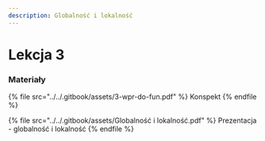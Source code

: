 ```yaml
---
description: Globalność i lokalność
---
```


# Lekcja 3

### Materiały

{% file src="../../.gitbook/assets/3-wpr-do-fun.pdf" %}
Konspekt
{% endfile %}

{% file src="../../.gitbook/assets/Globalność i lokalność.pdf" %}
Prezentacja - globalność i lokalność
{% endfile %}
